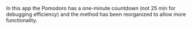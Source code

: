 In this app the Pomodoro has a one-minute countdown (not 25 min for debugging efficiency) and the method has been reorganized to allow more functionality.
